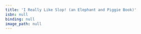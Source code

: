```yaml
---
title: 'I Really Like Slop! (an Elephant and Piggie Book)'
isbn: null
binding: null
image_path: null
---
```


